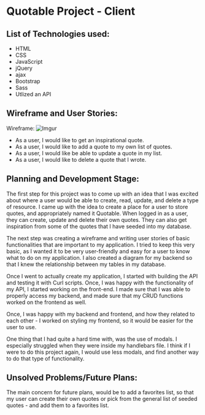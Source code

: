 # Quotable Project - Client

## List of Technologies used:

* HTML
* CSS
* JavaScript
* jQuery
* ajax
* Bootstrap
* Sass
* Utlized an API

## Wireframe and User Stories:

Wireframe:
![Imgur](https://i.imgur.com/fiAhDC4s.jpg)

* As a user, I would like to get an inspirational quote.
* As a user, I would like to add a quote to my own list of quotes.
* As a user, I would like be able to update a quote in my list.
* As a user, I would like to delete a quote that I wrote.

## Planning and Development Stage:
The first step for this project was to come up with an idea that I was excited about where a user would be able to create, read, update, and delete a type of resource. I came up with the idea to create a place for a user to store quotes, and appropriately named it Quotable. When logged in as a user, they can create, update and delete their own quotes. They can also get inspiration from some of the quotes that I have seeded into my database.

The next step was creating a wireframe and writing user stories of basic functionalities that are important to my application. I tried to keep this very basic, as I wanted it to be very user-friendly and easy for a user to know what to do on my application. I also created a diagram for my backend so that I knew the relationship between my tables in my database.

Once I went to actually create my application, I started with building the API and testing it with Curl scripts. Once, I was happy with the functionality of my API, I started working on the front-end. I made sure that I was able to properly access my backend, and made sure that my CRUD functions worked on the frontend as well.

Once, I was happy with my backend and frontend, and how they related to each other - I worked on styling my frontend, so it would be easier for the user to use.

One thing that I had quite a hard time with, was the use of modals. I especially struggled when they were inside my handlebars file. I think if I were to do this project again, I would use less modals, and find another way to do that type of functionality.


## Unsolved Problems/Future Plans:

The main concern for future plans, would be to add a favorites list, so that my user can create their own quotes or pick from the general list of seeded quotes - and add them to a favorites list.
